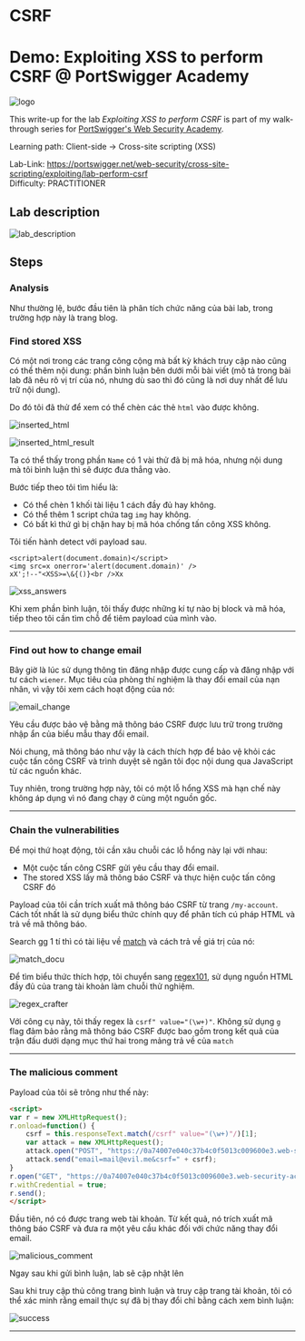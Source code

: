 # CSRF

# Demo: Exploiting XSS to perform CSRF @ PortSwigger Academy

![logo](https://github.com/elliSzAt/CSRF/assets/125866921/aebb59de-c415-44ef-849c-da53c5a2a939)

This write-up for the lab *Exploiting XSS to perform CSRF* is part of my walk-through series for [PortSwigger's Web Security Academy](https://portswigger.net/web-security).

Learning path: Client-side → Cross-site scripting (XSS)

Lab-Link: <https://portswigger.net/web-security/cross-site-scripting/exploiting/lab-perform-csrf>  
Difficulty: PRACTITIONER  

## Lab description

![lab_description](https://github.com/elliSzAt/CSRF/assets/125866921/7d32f4a4-d28a-4c4e-97a2-09f396b89a69)

## Steps

### Analysis

Như thường lệ, bước đầu tiên là phân tích chức năng của bài lab, trong trường hợp này là trang blog.

### Find stored XSS

Có một nơi trong các trang công cộng mà bất kỳ khách truy cập nào cũng có thể thêm nội dung: phần bình luận bên dưới mỗi bài viết (mô tả trong bài lab đã nêu rõ vị trí của nó, nhưng dù sao thì đó cũng là nơi duy nhất để lưu trữ nội dung).

Do đó tôi đã thử để xem có thể chèn các thẻ ``html`` vào được không.

![inserted_html](https://github.com/elliSzAt/CSRF/assets/125866921/296926fa-c29c-4a35-8e3e-b270dc0887a0)

![inserted_html_result](https://github.com/elliSzAt/CSRF/assets/125866921/c0762409-b48c-4e27-9cbb-c4e81c1486ed)

Ta có thể thấy trong phần ``Name`` có 1 vài thử đã bị mã hóa, nhưng nội dung mà tôi bình luận thì sẽ được đưa thẳng vào.

Bước tiếp theo tôi tìm hiểu là:

- Có thể chèn 1 khối tài liệu 1 cách đầy đủ hay không.
- Có thể thêm 1 script chứa tag ``img`` hay không.
- Có bất kì thứ gì bị chặn hay bị mã hóa chống tấn công XSS không.

Tôi tiến hành detect với payload sau.
```
<script>alert(document.domain)</script>
<img src=x onerror='alert(document.domain)' />
xX';!--"<XSS>=\&{()}<br />Xx
```

![xss_answers](https://github.com/elliSzAt/CSRF/assets/125866921/1acbc6e5-fddd-4943-ac33-72262c21c4ad)

Khi xem phần bình luận, tôi thấy được những kí tự nào bị block và mã hóa, tiếp theo tôi cần tìm chỗ để tiêm payload của mình vào.

---

### Find out how to change email

Bây giờ là lúc sử dụng thông tin đăng nhập được cung cấp và đăng nhập với tư cách `wiener`. Mục tiêu của phòng thí nghiệm là thay đổi email của nạn nhân, vì vậy tôi xem cách hoạt động của nó:

![email_change](https://github.com/elliSzAt/CSRF/assets/125866921/ba5c51c4-c365-47bc-899f-2fe1d5d4e88b)

Yêu cầu được bảo vệ bằng mã thông báo CSRF được lưu trữ trong trường nhập ẩn của biểu mẫu thay đổi email.

Nói chung, mã thông báo như vậy là cách thích hợp để bảo vệ khỏi các cuộc tấn công CSRF và trình duyệt sẽ ngăn tôi đọc nội dung qua JavaScript từ các nguồn khác.

Tuy nhiên, trong trường hợp này, tôi có một lỗ hổng XSS mà hạn chế này không áp dụng vì nó đang chạy ở cùng một nguồn gốc.

---

### Chain the vulnerabilities

Để mọi thứ hoạt động, tôi cần xâu chuỗi các lỗ hổng này lại với nhau:

- Một cuộc tấn công CSRF gửi yêu cầu thay đổi email.
- The stored XSS lấy mã thông báo CSRF và thực hiện cuộc tấn công CSRF đó

Payload của tôi cần trích xuất mã thông báo CSRF từ trang `/my-account`. Cách tốt nhất là sử dụng biểu thức chính quy để phân tích cú pháp HTML và trả về mã thông báo.

Search gg 1 tí thì có tài liệu về  [match](https://developer.mozilla.org/en-US/docs/Web/JavaScript/Reference/Global_Objects/String/match) và cách trả về giá trị của nó:

![match_docu](https://github.com/elliSzAt/CSRF/assets/125866921/c3e7e80b-698f-4282-b59b-034e2ec03657)

Để tìm biểu thức thích hợp, tôi chuyển sang [regex101](https://regex101.com/), sử dụng nguồn HTML đầy đủ của trang tài khoản làm chuỗi thử nghiệm.

![regex_crafter](https://github.com/elliSzAt/CSRF/assets/125866921/9bae237c-146c-4dd1-9970-548a35b5f6ca)

Với công cụ này, tôi thấy regex là `csrf" value="(\w+)"`. Không sử dụng `g` flag đảm bảo rằng mã thông báo CSRF được bao gồm trong kết quả của trận đấu dưới dạng mục thứ hai trong mảng trả về của `match`

---

### The malicious comment

Payload của tôi sẽ trông như thế này:

```html
<script>
var r = new XMLHttpRequest();
r.onload=function() {
    csrf = this.responseText.match(/csrf" value="(\w+)"/)[1];
    var attack = new XMLHttpRequest();
    attack.open("POST", "https://0a74007e040c37b4c0f5013c009600e3.web-security-academy.net/my-account/change-email", true);
    attack.send("email=mail@evil.me&csrf=" + csrf);
}
r.open("GET", "https://0a74007e040c37b4c0f5013c009600e3.web-security-academy.net/my-account", true);
r.withCredential = true;
r.send();
</script>
```

Đầu tiên, nó có được trang web tài khoản. Từ kết quả, nó trích xuất mã thông báo CSRF và đưa ra một yêu cầu khác đối với chức năng thay đổi email.

![malicious_comment](https://github.com/elliSzAt/CSRF/assets/125866921/f95453ec-b9f7-4d31-85b4-b6e3a44c5919)

Ngay sau khi gửi bình luận, lab sẽ cập nhật lên

Sau khi truy cập thủ công trang bình luận và truy cập trang tài khoản, tôi có thể xác minh rằng email thực sự đã bị thay đổi chỉ bằng cách xem bình luận:

![success](https://github.com/elliSzAt/CSRF/assets/125866921/83249619-f4c0-41b1-9d73-1f970c03655a)

---


